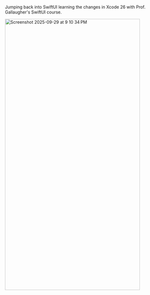 Jumping back into SwiftUI learning the changes in Xcode 26 with Prof. Gallaugher's SwiftUI course.


<img width="447" height="897" alt="Screenshot 2025-09-29 at 9 10 34 PM" src="https://github.com/user-attachments/assets/a9cdfafa-abeb-4fca-9776-e6d69f5df75e" />
